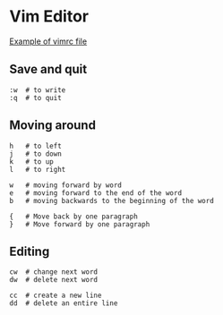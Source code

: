 # Vim Editor

[Example of vimrc file](./vimrc)

## Save and quit
```
:w  # to write
:q  # to quit
```

## Moving around
```
h   # to left
j   # to down
k   # to up
l   # to right

w   # moving forward by word
e   # moving forward to the end of the word
b   # moving backwards to the beginning of the word

{   # Move back by one paragraph
}   # Move forward by one paragraph
```

## Editing
```
cw  # change next word
dw  # delete next word

cc  # create a new line
dd  # delete an entire line
```
